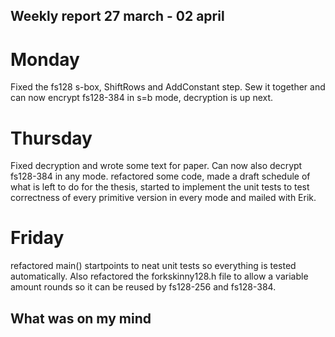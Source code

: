 ## Weekly report 27 march - 02 april

# Monday

Fixed the fs128 s-box, ShiftRows and AddConstant step. Sew it together and can now encrypt fs128-384 in s=b mode,
decryption is up next.

# Thursday

Fixed decryption and wrote some text for paper. Can now also decrypt fs128-384 in any mode. refactored some code, made a
draft schedule of what is left to do for the thesis, started to implement the unit tests to test correctness of every
primitive version in every mode and mailed with Erik.

# Friday

refactored main() startpoints to neat unit tests so everything is tested automatically. Also refactored the
forkskinny128.h file to allow a variable amount rounds so it can be reused by fs128-256 and fs128-384.

## What was on my mind

